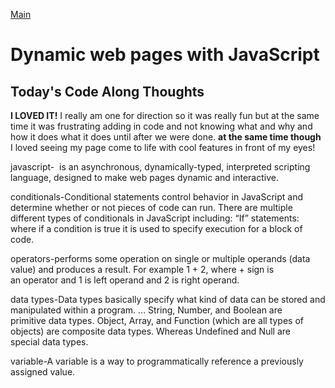 [Main](https://amberfalbo.github.io/learning-journal/)

# Dynamic web pages with JavaScript

## Today's Code Along Thoughts
**I LOVED IT!** I really am one for direction so it was really fun but at the same time it was frustrating adding in code and not knowing what and why and how it does what it does until after we were done.
**at the same time though** I loved seeing my page come to life with cool features in front of my eyes!

javascript-  is an asynchronous, dynamically-typed, interpreted scripting language, designed to make web pages dynamic and interactive.

conditionals-Conditional statements control behavior in JavaScript and determine whether or not pieces of code can run. There are multiple different types of conditionals in JavaScript including: “If” statements: where if a condition is true it is used to specify execution for a block of code.

operators-performs some operation on single or multiple operands (data value) and produces a result. For example 1 + 2, where + sign is an operator and 1 is left operand and 2 is right operand.

data types-Data types basically specify what kind of data can be stored and manipulated within a program. ... String, Number, and Boolean are primitive data types. Object, Array, and Function (which are all types of objects) are composite data types. Whereas Undefined and Null are special data types.

variable-A variable is a way to programmatically reference a previously assigned value.

